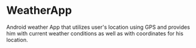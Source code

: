 # WeatherApp
Android weather App that utilizes user's location using GPS and provides him with current weather conditions as well as with coordinates for his location.
